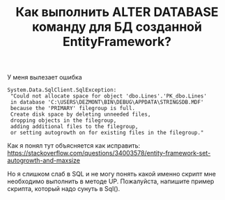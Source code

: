 ﻿---
title: "Как выполнить ALTER DATABASE команду для БД созданной EntityFramework?"
se.owner.user_id: 239394
se.owner.display_name: "Александр Ли"
se.owner.link: "https://ru.stackoverflow.com/users/239394/%d0%90%d0%bb%d0%b5%d0%ba%d1%81%d0%b0%d0%bd%d0%b4%d1%80-%d0%9b%d0%b8"
se.link: "https://ru.stackoverflow.com/questions/936433/%d0%9a%d0%b0%d0%ba-%d0%b2%d1%8b%d0%bf%d0%be%d0%bb%d0%bd%d0%b8%d1%82%d1%8c-alter-database-%d0%ba%d0%be%d0%bc%d0%b0%d0%bd%d0%b4%d1%83-%d0%b4%d0%bb%d1%8f-%d0%91%d0%94-%d1%81%d0%be%d0%b7%d0%b4%d0%b0%d0%bd%d0%bd%d0%be%d0%b9-entityframework"
se.question_id: 936433
se.post_type: question
se.score: 1
---
<p>У меня вылезает ошибка </p>

<pre><code>System.Data.SqlClient.SqlException:
 "Could not allocate space for object 'dbo.Lines'.'PK_dbo.Lines'
 in database 'C:\USERS\DEZMONT\BIN\DEBUG\APPDATA\STRINGSDB.MDF'
 because the 'PRIMARY' filegroup is full.
 Create disk space by deleting unneeded files,
 dropping objects in the filegroup,
 adding additional files to the filegroup,
 or setting autogrowth on for existing files in the filegroup."
</code></pre>

<p>Как я понял тут объясняется как исправить: <a href="https://stackoverflow.com/questions/34003578/entity-framework-set-autogrowth-and-maxsize">https://stackoverflow.com/questions/34003578/entity-framework-set-autogrowth-and-maxsize</a></p>

<p>Но я слишком слаб в SQL и не могу понять какой именно скрипт мне необходимо выполнить в методе UP. Пожалуйста, напишите пример скрипта, который надо сунуть в Sql().</p>
